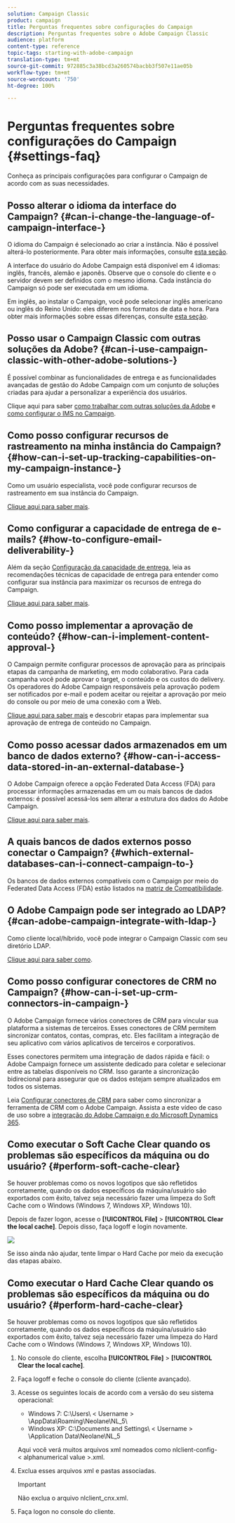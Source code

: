 ```yaml
---
solution: Campaign Classic
product: campaign
title: Perguntas frequentes sobre configurações do Campaign
description: Perguntas frequentes sobre o Adobe Campaign Classic
audience: platform
content-type: reference
topic-tags: starting-with-adobe-campaign
translation-type: tm+mt
source-git-commit: 972885c3a38bcd3a260574bacbb3f507e11ae05b
workflow-type: tm+mt
source-wordcount: '750'
ht-degree: 100%

---
```



# Perguntas frequentes sobre configurações do Campaign {#settings-faq}

Conheça as principais configurações para configurar o Campaign de acordo com as suas necessidades.

## Posso alterar o idioma da interface do Campaign? {#can-i-change-the-language-of-campaign-interface-}

O idioma do Campaign é selecionado ao criar a instância. Não é possível alterá-lo posteriormente. Para obter mais informações, consulte [esta seção](../../installation/using/creating-an-instance-and-logging-on.md).

A interface do usuário do Adobe Campaign está disponível em 4 idiomas: inglês, francês, alemão e japonês. Observe que o console do cliente e o servidor devem ser definidos com o mesmo idioma. Cada instância do Campaign só pode ser executada em um idioma.

Em inglês, ao instalar o Campaign, você pode selecionar inglês americano ou inglês do Reino Unido: eles diferem nos formatos de data e hora. Para obter mais informações sobre essas diferenças, consulte [esta seção](../../platform/using/adobe-campaign-workspace.md#date-and-time).

## Posso usar o Campaign Classic com outras soluções da Adobe? {#can-i-use-campaign-classic-with-other-adobe-solutions-}

É possível combinar as funcionalidades de entrega e as funcionalidades avançadas de gestão do Adobe Campaign com um conjunto de soluções criadas para ajudar a personalizar a experiência dos usuários.

Clique aqui para saber [como trabalhar com outras soluções da Adobe](../../integrations/using/about-campaign-integrations.md) e [como configurar o IMS no Campaign](../../integrations/using/about-adobe-id.md).

## Como posso configurar recursos de rastreamento na minha instância do Campaign? {#how-can-i-set-up-tracking-capabilities-on-my-campaign-instance-}

Como um usuário especialista, você pode configurar recursos de rastreamento em sua instância do Campaign.

[Clique aqui para saber mais](../../installation/using/deploying-an-instance.md#tracking-configuration).

## Como configurar a capacidade de entrega de e-mails? {#how-to-configure-email-deliverability-}

Além da seção [Configuração da capacidade de entrega](../../delivery/using/about-deliverability.md#configuration), leia as recomendações técnicas de capacidade de entrega para entender como configurar sua instância para maximizar os recursos de entrega do Campaign.

[Clique aqui para saber mais](../../delivery/using/technical-recommendations.md).

## Como posso implementar a aprovação de conteúdo? {#how-can-i-implement-content-approval-}

O Campaign permite configurar processos de aprovação para as principais etapas da campanha de marketing, em modo colaborativo. Para cada campanha você pode aprovar o target, o conteúdo e os custos do delivery. Os operadores do Adobe Campaign responsáveis pela aprovação podem ser notificados por e-mail e podem aceitar ou rejeitar a aprovação por meio do console ou por meio de uma conexão com a Web.

[Clique aqui para saber mais](../../campaign/using/marketing-campaign-approval.md#checking-and-approving-deliveries) e descobrir etapas para implementar sua aprovação de entrega de conteúdo no Campaign.

## Como posso acessar dados armazenados em um banco de dados externo? {#how-can-i-access-data-stored-in-an-external-database-}

O Adobe Campaign oferece a opção Federated Data Access (FDA) para processar informações armazenadas em um ou mais bancos de dados externos: é possível acessá-los sem alterar a estrutura dos dados do Adobe Campaign.

[Clique aqui para saber mais](../../installation/using/connecting-to-database.md).

## A quais bancos de dados externos posso conectar o Campaign? {#which-external-databases-can-i-connect-campaign-to-}

Os bancos de dados externos compatíveis com o Campaign por meio do Federated Data Access (FDA) estão listados na [matriz de Compatibilidade](../../rn/using/compatibility-matrix.md).

## O Adobe Campaign pode ser integrado ao LDAP? {#can-adobe-campaign-integrate-with-ldap-}

Como cliente local/híbrido, você pode integrar o Campaign Classic com seu diretório LDAP.

[Clique aqui para saber como](../../installation/using/connecting-through-ldap.md).

## Como posso configurar conectores de CRM no Campaign? {#how-can-i-set-up-crm-connectors-in-campaign-}

O Adobe Campaign fornece vários conectores de CRM para vincular sua plataforma a sistemas de terceiros. Esses conectores de CRM permitem sincronizar contatos, contas, compras, etc. Eles facilitam a integração de seu aplicativo com vários aplicativos de terceiros e corporativos.

Esses conectores permitem uma integração de dados rápida e fácil: o Adobe Campaign fornece um assistente dedicado para coletar e selecionar entre as tabelas disponíveis no CRM. Isso garante a sincronização bidirecional para assegurar que os dados estejam sempre atualizados em todos os sistemas.

Leia [Configurar conectores de CRM](../../platform/using/crm-connectors.md) para saber como sincronizar a ferramenta de CRM com o Adobe Campaign. Assista a este vídeo de caso de uso sobre a [integração do Adobe Campaign e do Microsoft Dynamics 365](https://helpx.adobe.com/campaign/kt/acc/using/acc-integrate-dynamics365-with-acc-feature-video-set-up.html).

## Como executar o Soft Cache Clear quando os problemas são específicos da máquina ou do usuário? {#perform-soft-cache-clear}

Se houver problemas como os novos logotipos que são refletidos corretamente, quando os dados específicos da máquina/usuário são exportados com êxito, talvez seja necessário fazer uma limpeza do Soft Cache com o Windows (Windows 7, Windows XP, Windows 10).

Depois de fazer logon, acesse o **[!UICONTROL File]** > **[!UICONTROL Clear the local cache]**. Depois disso, faça logoff e login novamente.

![](assets/faq_soft_cache.png)

Se isso ainda não ajudar, tente limpar o Hard Cache por meio da execução das etapas abaixo.

## Como executar o Hard Cache Clear quando os problemas são específicos da máquina ou do usuário? {#perform-hard-cache-clear}

Se houver problemas como os novos logotipos que são refletidos corretamente, quando os dados específicos da máquina/usuário são exportados com êxito, talvez seja necessário fazer uma limpeza do Hard Cache com o Windows (Windows 7, Windows XP, Windows 10).

1. No console do cliente, escolha **[!UICONTROL File]** > **[!UICONTROL Clear the local cache]**.

1. Faça logoff e feche o console do cliente (cliente avançado).

1. Acesse os seguintes locais de acordo com a versão do seu sistema operacional:

   * Windows 7: C:\Users\ &lt; Username > \AppData\Roaming\Neolane\NL_5\
   * Windows XP: C:\Documents and Settings\ &lt; Username > \Application Data\Neolane\NL_5

   Aqui você verá muitos arquivos xml nomeados como nlclient-config-&lt; alphanumerical value >.xml.

1. Exclua esses arquivos xml e pastas associadas.

   >[!IMPORTANT]
   >
   >Não exclua o arquivo nlclient_cnx.xml.

1. Faça logon no console do cliente.